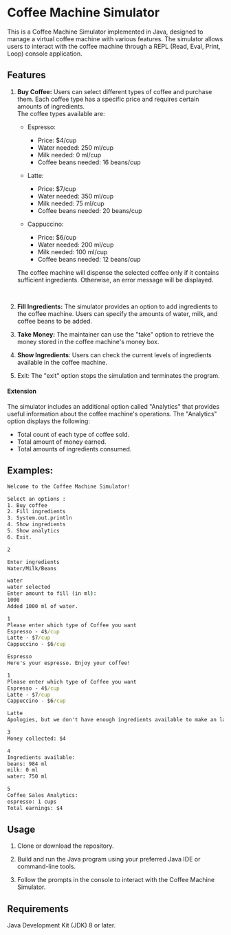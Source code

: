 # Coffee Machine Simulator

This is a Coffee Machine Simulator implemented in Java, designed to manage a virtual coffee machine with various features. The simulator allows users to interact with the coffee machine through a REPL (Read, Eval, Print, Loop) console application.


## Features

1. **Buy Coffee:**
   Users can select different types of coffee and purchase them. Each coffee type has a specific price and requires certain amounts of ingredients. <br>
   The coffee types available are: <br>
   * Espresso:
     * Price: $4/cup
     * Water needed: 250 ml/cup
     * Milk needed: 0 ml/cup
     * Coffee beans needed: 16 beans/cup
     
   * Latte:
     * Price: $7/cup
     * Water needed: 350 ml/cup
     * Milk needed: 75 ml/cup
     * Coffee beans needed: 20 beans/cup
     
   * Cappuccino:
     * Price: $6/cup
     * Water needed: 200 ml/cup
     * Milk needed: 100 ml/cup
     * Coffee beans needed: 12 beans/cup

   The coffee machine will dispense the selected coffee only if it contains sufficient ingredients. Otherwise, an error message will be displayed.
<br>

2. **Fill Ingredients:**
   The simulator provides an option to add ingredients to the coffee machine. Users can specify the amounts of water, milk, and coffee beans to be added.

3. **Take Money:** The maintainer can use the "take" option to retrieve the money stored in the coffee machine's money box.

4. **Show Ingredients**: Users can check the current levels of ingredients available in the coffee machine.

5. Exit: The "exit" option stops the simulation and terminates the program.

#### Extension
The simulator includes an additional option called "Analytics" that provides useful information about the coffee machine's operations. The "Analytics" option displays the following:

* Total count of each type of coffee sold.
* Total amount of money earned.
* Total amounts of ingredients consumed.


## Examples:
```cmd
Welcome to the Coffee Machine Simulator!

Select an options :
1. Buy coffee 
2. Fill ingredients
3. System.out.println 
4. Show ingredients
5. Show analytics 
6. Exit. 

2

Enter ingredients
Water/Milk/Beans

water
water selected
Enter amount to fill (in ml):
1000
Added 1000 ml of water.

1
Please enter which type of Coffee you want 
Espresso - 4$/cup 
Latte - $7/cup 
Cappuccino - $6/cup 

Espresso
Here's your espresso. Enjoy your coffee!

1
Please enter which type of Coffee you want 
Espresso - 4$/cup 
Latte - $7/cup 
Cappuccino - $6/cup 

Latte
Apologies, but we don't have enough ingredients available to make an latte right now.

3
Money collected: $4

4
Ingredients available:
beans: 984 ml
milk: 0 ml
water: 750 ml

5
Coffee Sales Analytics:
espresso: 1 cups
Total earnings: $4

```

## Usage
1. Clone or download the repository.

2. Build and run the Java program using your preferred Java IDE or command-line tools.

3. Follow the prompts in the console to interact with the Coffee Machine Simulator.

## Requirements
Java Development Kit (JDK) 8 or later.